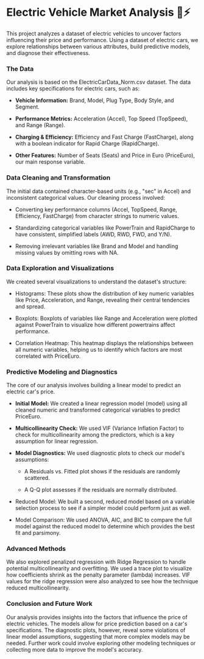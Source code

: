 

# Electric Vehicle Market Analysis 🚗⚡
This project analyzes a dataset of electric vehicles to uncover factors influencing their price and performance. Using a dataset of electric cars, we explore relationships between various attributes, build predictive models, and diagnose their effectiveness.

### The Data
Our analysis is based on the ElectricCarData_Norm.csv dataset. The data includes key specifications for electric cars, such as:

- __Vehicle Information:__ Brand, Model, Plug Type, Body Style, and Segment.

- __Performance Metrics:__ Acceleration (Accel), Top Speed (TopSpeed), and Range (Range).

- __Charging & Efficiency:__ Efficiency and Fast Charge (FastCharge), along with a boolean indicator for Rapid Charge (RapidCharge).

- __Other Features:__ Number of Seats (Seats) and Price in Euro (PriceEuro), our main response variable.

### Data Cleaning and Transformation
The initial data contained character-based units (e.g., "sec" in Accel) and inconsistent categorical values. Our cleaning process involved:

- Converting key performance columns (Accel, TopSpeed, Range, Efficiency, FastCharge) from character strings to numeric values.

- Standardizing categorical variables like PowerTrain and RapidCharge to have consistent, simplified labels (AWD, RWD, FWD, and Y/N).

- Removing irrelevant variables like Brand and Model and handling missing values by omitting rows with NA.

### Data Exploration and Visualizations
We created several visualizations to understand the dataset's structure:

- Histograms: These plots show the distribution of key numeric variables like Price, Acceleration, and Range, revealing their central tendencies and spread.

- Boxplots: Boxplots of variables like Range and Acceleration were plotted against PowerTrain to visualize how different powertrains affect performance.

- Correlation Heatmap: This heatmap displays the relationships between all numeric variables, helping us to identify which factors are most correlated with PriceEuro.

### Predictive Modeling and Diagnostics
The core of our analysis involves building a linear model to predict an electric car's price.

- __Initial Model:__ We created a linear regression model (model) using all cleaned numeric and transformed categorical variables to predict PriceEuro.

- __Multicollinearity Check:__ We used VIF (Variance Inflation Factor) to check for multicollinearity among the predictors, which is a key assumption for linear regression.

- __Model Diagnostics:__ We used diagnostic plots to check our model's assumptions:

  - A Residuals vs. Fitted plot shows if the residuals are randomly scattered.

  - A Q-Q plot assesses if the residuals are normally distributed.

- Reduced Model: We built a second, reduced model based on a variable selection process to see if a simpler model could perform just as well.

- Model Comparison: We used ANOVA, AIC, and BIC to compare the full model against the reduced model to determine which provides the best fit and parsimony.

### Advanced Methods
 We also explored penalized regression with Ridge Regression to handle potential multicollinearity and overfitting. We used a trace plot to visualize how coefficients shrink as the penalty parameter (lambda) increases. VIF values for the ridge regression were also analyzed to see how the technique reduced multicollinearity.

### Conclusion and Future Work
Our analysis provides insights into the factors that influence the price of electric vehicles. The models allow for price prediction based on a car's specifications. The diagnostic plots, however, reveal some violations of linear model assumptions, suggesting that more complex models may be needed. Further work could involve exploring other modeling techniques or collecting more data to improve the model's accuracy.
